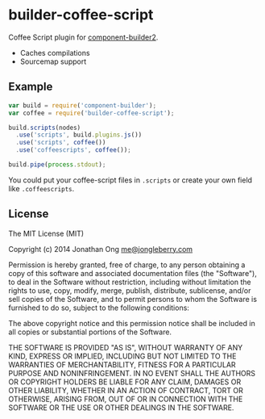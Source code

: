 # builder-coffee-script

Coffee Script plugin for [component-builder2](https://github.com/component/builder2.js).

- Caches compilations
- Sourcemap support

## Example

```js
var build = require('component-builder');
var coffee = require('builder-coffee-script');

build.scripts(nodes)
  .use('scripts', build.plugins.js())
  .use('scripts', coffee())
  .use('coffeescripts', coffee());

build.pipe(process.stdout);
```

You could put your coffee-script files in `.scripts` or create your own field like `.coffeescripts`.

## License

The MIT License (MIT)

Copyright (c) 2014 Jonathan Ong me@jongleberry.com

Permission is hereby granted, free of charge, to any person obtaining a copy
of this software and associated documentation files (the "Software"), to deal
in the Software without restriction, including without limitation the rights
to use, copy, modify, merge, publish, distribute, sublicense, and/or sell
copies of the Software, and to permit persons to whom the Software is
furnished to do so, subject to the following conditions:

The above copyright notice and this permission notice shall be included in
all copies or substantial portions of the Software.

THE SOFTWARE IS PROVIDED "AS IS", WITHOUT WARRANTY OF ANY KIND, EXPRESS OR
IMPLIED, INCLUDING BUT NOT LIMITED TO THE WARRANTIES OF MERCHANTABILITY,
FITNESS FOR A PARTICULAR PURPOSE AND NONINFRINGEMENT. IN NO EVENT SHALL THE
AUTHORS OR COPYRIGHT HOLDERS BE LIABLE FOR ANY CLAIM, DAMAGES OR OTHER
LIABILITY, WHETHER IN AN ACTION OF CONTRACT, TORT OR OTHERWISE, ARISING FROM,
OUT OF OR IN CONNECTION WITH THE SOFTWARE OR THE USE OR OTHER DEALINGS IN
THE SOFTWARE.
